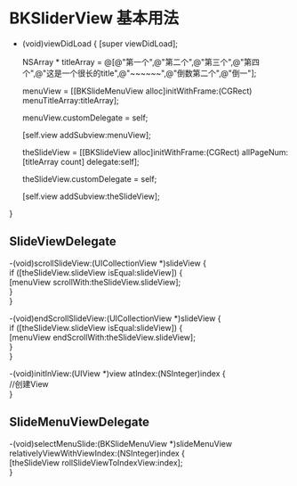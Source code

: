 
# BKSliderView 基本用法

- (void)viewDidLoad 
{
    [super viewDidLoad];

    NSArray * titleArray = @[@"第一个",@"第二个",@"第三个",@"第四个",@"这是一个很长的title",@"~~~~~~",@"倒数第二个",@"倒一"];

    menuView = [[BKSlideMenuView alloc]initWithFrame:(CGRect) menuTitleArray:titleArray];

    menuView.customDelegate = self;

    [self.view addSubview:menuView];

    theSlideView = [[BKSlideView alloc]initWithFrame:(CGRect) allPageNum:[titleArray count] delegate:self];

    theSlideView.customDelegate = self;

    [self.view addSubview:theSlideView];

}

## SlideViewDelegate

-(void)scrollSlideView:(UICollectionView *)slideView {<br>
    if ([theSlideView.slideView isEqual:slideView]) {<br>
        [menuView scrollWith:theSlideView.slideView];<br>
    }<br>
}

-(void)endScrollSlideView:(UICollectionView *)slideView {<br>
    if ([theSlideView.slideView isEqual:slideView]) {<br>
        [menuView endScrollWith:theSlideView.slideView];<br>
    }<br>
}

-(void)initInView:(UIView *)view atIndex:(NSInteger)index {<br>
    //创建View<br>
}

## SlideMenuViewDelegate

-(void)selectMenuSlide:(BKSlideMenuView *)slideMenuView relativelyViewWithViewIndex:(NSInteger)index {<br>
    [theSlideView rollSlideViewToIndexView:index];<br>
}